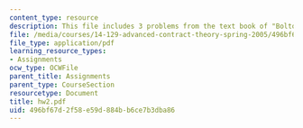 ```yaml
---
content_type: resource
description: This file includes 3 problems from the text book of "Bolton and Dewatripont".
file: /media/courses/14-129-advanced-contract-theory-spring-2005/496bf67d2f58e59d884bb6ce7b3dba86_hw2.pdf
file_type: application/pdf
learning_resource_types:
- Assignments
ocw_type: OCWFile
parent_title: Assignments
parent_type: CourseSection
resourcetype: Document
title: hw2.pdf
uid: 496bf67d-2f58-e59d-884b-b6ce7b3dba86
---
```

